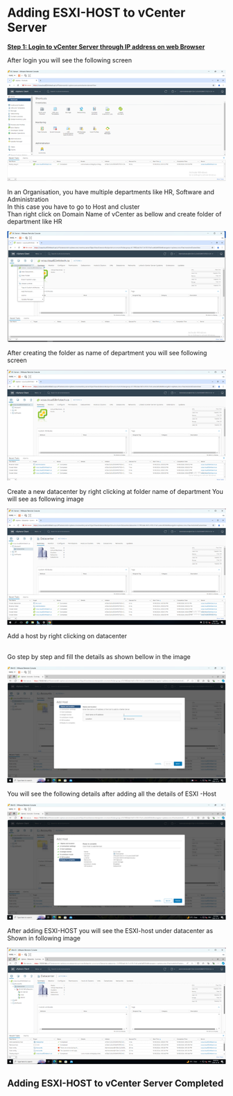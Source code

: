 # Adding ESXI-HOST to vCenter Server
<ins>**Step 1: Login to vCenter Server through IP address on web Browser**</ins>
<p>
After login you will see the following screen
  
![Picture1](https://github.com/gurpreet2828/VmwareProject_Images/blob/aa992f0ffd5052470c41f9d43ac337c2f0389d84/Picture1.png)

In an Organisation, you have multiple departments like HR, Software and Administration
<br>In this case you have to go to Host and cluster</br>
Than right click on Domain Name of vCenter as bellow and create folder of department like HR

![Picture2](https://github.com/gurpreet2828/VmwareProject_Images/blob/165b41c8accb8e847350d636ae514bd85d1edc71/Picture2.png)

After creating the folder as name of department you will see following screen

![Picture3](https://github.com/gurpreet2828/VmwareProject_Images/blob/dc70a7613bd6f310426f065c8f1a7ae74b604d60/Picture3.png)

Create a new datacenter by right clicking at folder name of department
You will see as following image

![Picture4](https://github.com/gurpreet2828/VmwareProject_Images/blob/dc70a7613bd6f310426f065c8f1a7ae74b604d60/Picture4.png)

Add a  host by right clicking on datacenter

<br>Go step by step and fill the details as shown bellow in the image </br> 

![Picture5](https://github.com/gurpreet2828/VmwareProject_Images/blob/57c69573af21a4d165fce9f72523396fb4cbdad0/Picture5.png)

You will see the following details after adding all the details of ESXI -Host

![Picture6](https://github.com/gurpreet2828/VmwareProject_Images/blob/88613275bbc34a1796038fa895a740a9a01501a8/Picture6.png)

After adding ESXI-HOST you will see the ESXI-host under datacenter as Shown in following image

![Picture7](https://github.com/gurpreet2828/VmwareProject_Images/blob/88613275bbc34a1796038fa895a740a9a01501a8/Picture7.png)

## Adding ESXI-HOST to vCenter Server Completed

</p>
